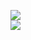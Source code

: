 [![](https://img.shields.io/badge/Made%20With-Github%20Spray-lightgrey.svg?style=for-the-badge&logo=github)](https://github.com/Annihil/github-spray#20761)  
[![](https://i.imgur.com/2DrTn0Z.gif)](https://github.com/Annihil/github-spray)